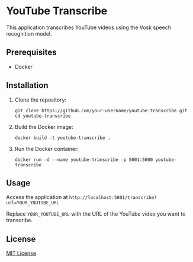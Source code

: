   # YouTube Transcribe

   This application transcribes YouTube videos using the Vosk speech recognition model.

   ## Prerequisites

   - Docker

   ## Installation

   1. Clone the repository:
      ```
      git clone https://github.com/your-username/youtube-transcribe.git
      cd youtube-transcribe
      ```

   2. Build the Docker image:
      ```
      docker build -t youtube-transcribe .
      ```

   3. Run the Docker container:
      ```
      docker run -d --name youtube-transcribe -p 5001:5000 youtube-transcribe
      ```

   ## Usage

   Access the application at `http://localhost:5001/transcribe?url=YOUR_YOUTUBE_URL`

   Replace `YOUR_YOUTUBE_URL` with the URL of the YouTube video you want to transcribe.

   ## License

   [MIT License](LICENSE)